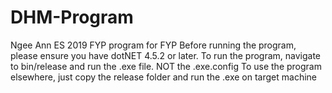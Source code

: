 # DHM-Program
Ngee Ann ES 2019 FYP program for FYP
Before running the program, please ensure you have dotNET 4.5.2 or later.
To run the program, navigate to bin/release and run the .exe file. NOT the .exe.config
To use the program elsewhere, just copy the release folder and run the .exe on target machine
